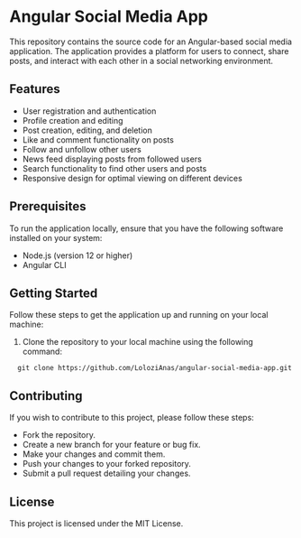 # Angular Social Media App

This repository contains the source code for an Angular-based social media application. The application provides a platform for users to connect, share posts, and interact with each other in a social networking environment.

## Features

- User registration and authentication
- Profile creation and editing
- Post creation, editing, and deletion
- Like and comment functionality on posts
- Follow and unfollow other users
- News feed displaying posts from followed users
- Search functionality to find other users and posts
- Responsive design for optimal viewing on different devices

## Prerequisites

To run the application locally, ensure that you have the following software installed on your system:

- Node.js (version 12 or higher)
- Angular CLI

## Getting Started

Follow these steps to get the application up and running on your local machine:

1. Clone the repository to your local machine using the following command:

```shell
  git clone https://github.com/LoloziAnas/angular-social-media-app.git
```
## Contributing

If you wish to contribute to this project, please follow these steps:

- Fork the repository.
- Create a new branch for your feature or bug fix.
- Make your changes and commit them.
- Push your changes to your forked repository.
- Submit a pull request detailing your changes.

## License

This project is licensed under the MIT License.

